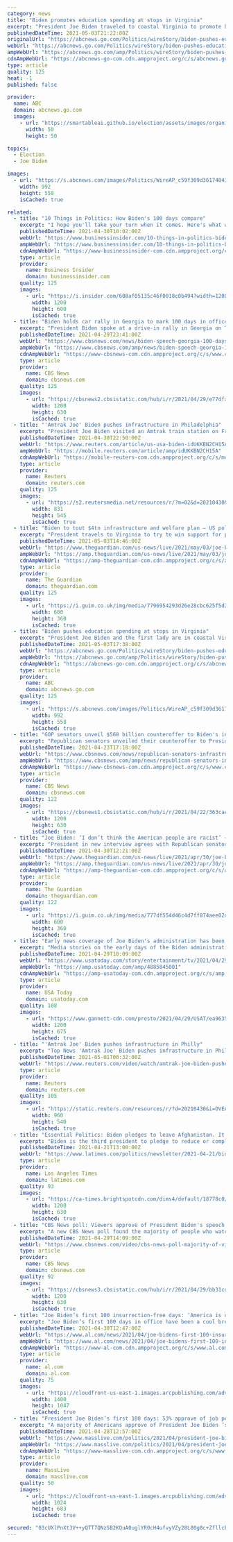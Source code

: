 ```yaml
---
category: news
title: "Biden promotes education spending at stops in Virginia"
excerpt: "President Joe Biden traveled to coastal Virginia to promote his plans to increase spending on education and children, part of his $1.8 trillion families proposal announced last week"
publishedDateTime: 2021-05-03T21:22:00Z
originalUrl: "https://abcnews.go.com/Politics/wireStory/biden-pushes-education-spending-stops-virginia-77466557"
webUrl: "https://abcnews.go.com/Politics/wireStory/biden-pushes-education-spending-stops-virginia-77466557"
ampWebUrl: "https://abcnews.go.com/amp/Politics/wireStory/biden-pushes-education-spending-stops-virginia-77466557"
cdnAmpWebUrl: "https://abcnews-go-com.cdn.ampproject.org/c/s/abcnews.go.com/amp/Politics/wireStory/biden-pushes-education-spending-stops-virginia-77466557"
type: article
quality: 125
heat: -1
published: false

provider:
  name: ABC
  domain: abcnews.go.com
  images:
    - url: "https://smartableai.github.io/election/assets/images/organizations/abcnews.go.com-50x50.jpg"
      width: 50
      height: 50

topics:
  - Election
  - Joe Biden

images:
  - url: "https://s.abcnews.com/images/Politics/WireAP_c59f309d36174843a07f8b1896b342b4_16x9_992.jpg"
    width: 992
    height: 558
    isCached: true

related:
  - title: "10 Things in Politics: How Biden's 100 days compare"
    excerpt: "I hope you'll take your turn when it comes. Here's what we're talking about: With Jordan Erb. 1. ONE HUNDRED PROOF: President Joe Biden has now passed the FDR-inspired first lap of his presidency. Insider decided to compare him with his more-modern ..."
    publishedDateTime: 2021-04-30T10:02:00Z
    webUrl: "https://www.businessinsider.com/10-things-in-politics-biden-100-days-history"
    ampWebUrl: "https://www.businessinsider.com/10-things-in-politics-biden-100-days-history?amp"
    cdnAmpWebUrl: "https://www-businessinsider-com.cdn.ampproject.org/c/s/www.businessinsider.com/10-things-in-politics-biden-100-days-history?amp"
    type: article
    provider:
      name: Business Insider
      domain: businessinsider.com
    quality: 125
    images:
      - url: "https://i.insider.com/608af05135c46f0018c0b494?width=1200&format=jpeg"
        width: 1200
        height: 600
        isCached: true
  - title: "Biden holds car rally in Georgia to mark 100 days in office"
    excerpt: "President Biden spoke at a drive-in rally in Georgia on Thursday evening to mark his 100th day in office. The rally comes the day after the president outlined his ambitious legislative agenda in his first address before a joint session of Congress."
    publishedDateTime: 2021-04-29T23:41:00Z
    webUrl: "https://www.cbsnews.com/news/biden-speech-georgia-100-days-live-stream-today-2021-04-29/"
    ampWebUrl: "https://www.cbsnews.com/amp/news/biden-speech-georgia-100-days-live-stream-today-2021-04-29/"
    cdnAmpWebUrl: "https://www-cbsnews-com.cdn.ampproject.org/c/s/www.cbsnews.com/amp/news/biden-speech-georgia-100-days-live-stream-today-2021-04-29/"
    type: article
    provider:
      name: CBS News
      domain: cbsnews.com
    quality: 125
    images:
      - url: "https://cbsnews2.cbsistatic.com/hub/i/r/2021/04/29/e77dfacb-1c2e-411a-8a81-ed9aacdb4e54/thumbnail/1200x630/a470eebbe7ee0d7d920f5c6092255a08/gettyimages-1232598415.jpg"
        width: 1200
        height: 630
        isCached: true
  - title: "'Amtrak Joe' Biden pushes infrastructure in Philadelphia"
    excerpt: "President Joe Biden visited an Amtrak train station on Friday to promote his $1.9 trillion infrastructure proposal, saying the United States is \"way behind\" in improving its transportation grid and needs to do so to keep up with China."
    publishedDateTime: 2021-04-30T22:50:00Z
    webUrl: "https://www.reuters.com/article/us-usa-biden-idUKKBN2CH15A"
    ampWebUrl: "https://mobile.reuters.com/article/amp/idUKKBN2CH15A"
    cdnAmpWebUrl: "https://mobile-reuters-com.cdn.ampproject.org/c/s/mobile.reuters.com/article/amp/idUKKBN2CH15A"
    type: article
    provider:
      name: Reuters
      domain: reuters.com
    quality: 125
    images:
      - url: "https://s2.reutersmedia.net/resources/r/?m=02&d=20210430&t=2&i=1560554461&w=&fh=545px&fw=&ll=&pl=&sq=&r=LYNXMPEH3T1AF"
        width: 831
        height: 545
        isCached: true
  - title: "Biden to tout $4tn infrastructure and welfare plan – US politics live"
    excerpt: "President travels to Virginia to try to win support for proposals – follow all the day’s politics news live"
    publishedDateTime: 2021-05-03T14:46:00Z
    webUrl: "https://www.theguardian.com/us-news/live/2021/may/03/joe-biden-politics-live-coronavirus-covid-politics-latest?page=with:block-60900b668f0865a1048efbf4"
    ampWebUrl: "https://amp.theguardian.com/us-news/live/2021/may/03/joe-biden-politics-live-coronavirus-covid-politics-latest"
    cdnAmpWebUrl: "https://amp-theguardian-com.cdn.ampproject.org/c/s/amp.theguardian.com/us-news/live/2021/may/03/joe-biden-politics-live-coronavirus-covid-politics-latest"
    type: article
    provider:
      name: The Guardian
      domain: theguardian.com
    quality: 125
    images:
      - url: "https://i.guim.co.uk/img/media/7796954293d26e28cbc625f5d2e035977b76ed54/0_16_5568_3341/master/5568.jpg?width=300&quality=45&auto=format&fit=max&dpr=2&s=a469056c8b5fbc6d83f62203dce37fd6"
        width: 600
        height: 360
        isCached: true
  - title: "Biden pushes education spending at stops in Virginia"
    excerpt: "President Joe Biden and the first lady are in coastal Virginia to promote his plans to increase spending on education and children, part of his $1.8 trillion families proposal announced last week"
    publishedDateTime: 2021-05-03T17:38:00Z
    webUrl: "https://abcnews.go.com/Politics/wireStory/biden-pushes-education-spending-stops-virginia-77466557"
    ampWebUrl: "https://abcnews.go.com/amp/Politics/wireStory/biden-pushes-education-spending-stops-virginia-77466557"
    cdnAmpWebUrl: "https://abcnews-go-com.cdn.ampproject.org/c/s/abcnews.go.com/amp/Politics/wireStory/biden-pushes-education-spending-stops-virginia-77466557"
    type: article
    provider:
      name: ABC
      domain: abcnews.go.com
    quality: 125
    images:
      - url: "https://s.abcnews.com/images/Politics/WireAP_c59f309d36174843a07f8b1896b342b4_16x9_992.jpg"
        width: 992
        height: 558
        isCached: true
  - title: "GOP senators unveil $568 billion counteroffer to Biden's infrastructure plan"
    excerpt: "Republican senators unveiled their counteroffer to President Biden's infrastructure proposal on Thursday, presenting a $568 billion framework that is significantly smaller than the president's $2 trillion plan."
    publishedDateTime: 2021-04-23T17:18:00Z
    webUrl: "https://www.cbsnews.com/news/republican-senators-infrastructure-counteroffer/"
    ampWebUrl: "https://www.cbsnews.com/amp/news/republican-senators-infrastructure-counteroffer/"
    cdnAmpWebUrl: "https://www-cbsnews-com.cdn.ampproject.org/c/s/www.cbsnews.com/amp/news/republican-senators-infrastructure-counteroffer/"
    type: article
    provider:
      name: CBS News
      domain: cbsnews.com
    quality: 122
    images:
      - url: "https://cbsnews1.cbsistatic.com/hub/i/r/2021/04/22/363cae7d-cfc6-49bc-97d0-790fdb8711af/thumbnail/1200x630g2/b8e871c9faf3025e98261d67ca7e7b22/gettyimages-1231516589.jpg"
        width: 1200
        height: 630
        isCached: true
  - title: "Joe Biden: ‘I don’t think the American people are racist’ – US politics live"
    excerpt: "President in new interview agrees with Republican senator Tim Scott’s comments to Congress – follow all the day’s politics news"
    publishedDateTime: 2021-04-30T12:21:00Z
    webUrl: "https://www.theguardian.com/us-news/live/2021/apr/30/joe-biden-us-politics-washington-america-racism-live-updates"
    ampWebUrl: "https://amp.theguardian.com/us-news/live/2021/apr/30/joe-biden-us-politics-washington-america-racism-live-updates"
    cdnAmpWebUrl: "https://amp-theguardian-com.cdn.ampproject.org/c/s/amp.theguardian.com/us-news/live/2021/apr/30/joe-biden-us-politics-washington-america-racism-live-updates"
    type: article
    provider:
      name: The Guardian
      domain: theguardian.com
    quality: 122
    images:
      - url: "https://i.guim.co.uk/img/media/777df554d46c4d7ff874aee02d8d84a5f7219f92/0_74_5025_3016/master/5025.jpg?width=300&quality=45&auto=format&fit=max&dpr=2&s=822f9f7c8dbbf2b55107902b17be772f"
        width: 600
        height: 360
        isCached: true
  - title: "Early news coverage of Joe Biden's administration has been more policy than character-driven, study shows"
    excerpt: "Media stories on the early days of the Biden administration focused more on policy than personality, a study released found."
    publishedDateTime: 2021-04-29T10:09:00Z
    webUrl: "https://www.usatoday.com/story/entertainment/tv/2021/04/29/biden-news-coverage-more-policy-than-character-driven-pew-study/4885845001/"
    ampWebUrl: "https://amp.usatoday.com/amp/4885845001"
    cdnAmpWebUrl: "https://amp-usatoday-com.cdn.ampproject.org/c/s/amp.usatoday.com/amp/4885845001"
    type: article
    provider:
      name: USA Today
      domain: usatoday.com
    quality: 108
    images:
      - url: "https://www.gannett-cdn.com/presto/2021/04/29/USAT/ea9635a6-2841-463b-9659-583a04798d84-AP_Biden_100_Days_Congress.jpg?auto=webp&crop=1680,945,x564,y686&format=pjpg&width=1200"
        width: 1200
        height: 675
        isCached: true
  - title: "'Amtrak Joe' Biden pushes infrastructure in Philly"
    excerpt: "Top News 'Amtrak Joe' Biden pushes infrastructure in Philly. Posted . President Joe Biden visited an Amtrak train station on Friday to promote his $1.9 trillion infrastructure pro"
    publishedDateTime: 2021-05-01T00:32:00Z
    webUrl: "https://www.reuters.com/video/watch/amtrak-joe-biden-pushes-infrastructure-i-id729379533"
    type: article
    provider:
      name: Reuters
      domain: reuters.com
    quality: 105
    images:
      - url: "https://static.reuters.com/resources/r/?d=20210430&i=OVEAPZ467&r=OVEAPZ467&t=2"
        width: 960
        height: 540
        isCached: true
  - title: "Essential Politics: Biden pledges to leave Afghanistan. It’s a withdrawal years in the making."
    excerpt: "Biden is the third president to pledge to reduce or completely withdraw U.S. troops in Afghanistan. It's a promise that comes after two administrations' worth of effort."
    publishedDateTime: 2021-04-21T13:00:00Z
    webUrl: "https://www.latimes.com/politics/newsletter/2021-04-21/biden-trump-afghanistan-exit-essential-politics"
    type: article
    provider:
      name: Los Angeles Times
      domain: latimes.com
    quality: 93
    images:
      - url: "https://ca-times.brightspotcdn.com/dims4/default/18778c0/2147483647/strip/true/crop/5419x2845+0+384/resize/1200x630!/quality/90/?url=https%3A%2F%2Fcalifornia-times-brightspot.s3.amazonaws.com%2F49%2Fec%2Fa7c1febe441aab79ab4800a5ccee%2Fbiden-66428.jpg"
        width: 1200
        height: 630
        isCached: true
  - title: "CBS News poll: Viewers approve of President Biden's speech amid spending, police reform proposals"
    excerpt: "A new CBS News poll found the majority of people who watched President Joe Biden's first address to a joint session of Congress approved of the address. The speech comes as the president is proposing two large spending plans and urging police reform."
    publishedDateTime: 2021-04-29T14:09:00Z
    webUrl: "https://www.cbsnews.com/video/cbs-news-poll-majority-of-viewers-approve-of-pres-bidens-speech/"
    type: article
    provider:
      name: CBS News
      domain: cbsnews.com
    quality: 92
    images:
      - url: "https://cbsnews3.cbsistatic.com/hub/i/r/2021/04/29/bb31cd84-aa4c-41fb-9c4e-bc8460028321/thumbnail/1200x630/3e09e679992e1d12eaea21282188663c/cbsn-fusion-cbs-news-poll-majority-of-viewers-approve-of-pres-bidens-speech-thumbnail-704012-640x360.jpg"
        width: 1200
        height: 630
        isCached: true
  - title: "Joe Biden’s first 100 insurrection-free days: ‘America is on the move’"
    excerpt: "Joe Biden’s first 100 days in office have been a cool breeze. No sociopathic tweets, no gaslighting, no drama. Biden speaks in civil, humble tones and treats even his political opponents with respect."
    publishedDateTime: 2021-04-30T12:47:00Z
    webUrl: "https://www.al.com/news/2021/04/joe-bidens-first-100-insurrection-free-days-america-is-on-the-move.html"
    ampWebUrl: "https://www.al.com/news/2021/04/joe-bidens-first-100-insurrection-free-days-america-is-on-the-move.html?outputType=amp"
    cdnAmpWebUrl: "https://www-al-com.cdn.ampproject.org/c/s/www.al.com/news/2021/04/joe-bidens-first-100-insurrection-free-days-america-is-on-the-move.html?outputType=amp"
    type: article
    provider:
      name: al.com
      domain: al.com
    quality: 75
    images:
      - url: "https://cloudfront-us-east-1.images.arcpublishing.com/advancelocal/DXAMSUS6H5GYPGGFB7R2DCK5C4.jpg"
        width: 1400
        height: 1047
        isCached: true
  - title: "President Joe Biden’s first 100 days: 53% approve of job performance, two-thirds approve of COVID efforts, new poll says"
    excerpt: "A majority of Americans approve of President Joe Biden ’s first 100 days on the job, with two-thirds supporting his handling of the COVID-19 pandemic, according to a new CNN poll. The poll results come as Biden prepares to deliver an address to Congress on Wednesday night,"
    publishedDateTime: 2021-04-28T12:57:00Z
    webUrl: "https://www.masslive.com/politics/2021/04/president-joe-bidens-first-100-days-53-approve-of-job-performance-two-thirds-approve-of-covid-efforts-new-poll-says.html"
    ampWebUrl: "https://www.masslive.com/politics/2021/04/president-joe-bidens-first-100-days-53-approve-of-job-performance-two-thirds-approve-of-covid-efforts-new-poll-says.html?outputType=amp"
    cdnAmpWebUrl: "https://www-masslive-com.cdn.ampproject.org/c/s/www.masslive.com/politics/2021/04/president-joe-bidens-first-100-days-53-approve-of-job-performance-two-thirds-approve-of-covid-efforts-new-poll-says.html?outputType=amp"
    type: article
    provider:
      name: MassLive
      domain: masslive.com
    quality: 50
    images:
      - url: "https://cloudfront-us-east-1.images.arcpublishing.com/advancelocal/YJJVFBD2MVH4BDLMQSSAMIRKZM.jpg"
        width: 1024
        height: 683
        isCached: true

secured: "03cUXlPnXt3V++yQTT7QNzSB2KOuA0uglYR0cH4ufvyVZy28L80g8c+ZfllcbhV47u58zY1oU3agrTVy0ClYj0ju31IDtYdLEmYT0nMPSP2HK50KW/RVSDBFe2r4jiQlIV5UjrNLqgACKKGADgpm0qJJCmPCqu5j6zcJf/paG/4nJthw7K/09vHzZzaxIX9ULB7wVyI/OKwdd+Y/hlJwRpj/CxjrthqC6suDXfdO6pMYHM24KaUkAbw411W4K5KKTiWWa8r1KacRhGVNmivT2vcH+YbL2jUB/ajn7ggS+2vnpOdaFFPq1G1WEyhUAjp+7azDvovywzRh4mxCuYVLeCrdN0i+gfXUhjQFu5rU5gw=;6wsExp19j6Ka2sIp5ztX5w=="
---
```


